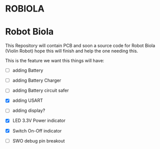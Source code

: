 ROBIOLA
==========


# Robot Biola
This Repository will contain PCB and soon a source code for Robot Biola (Violin Robot) hope this will finish and help the one needing this.

This is the feature we want this things will have:

- [ ] adding Battery  
- [ ] adding Battery Charger  
- [ ] adding Battery circuit safer  
- [x] adding USART
- [ ] adding display?
- [x] LED 3.3V Power indicator
- [x] Switch On-Off indicator
- [ ] SWO debug pin breakout

